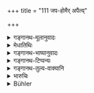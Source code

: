 +++
title = "111 जप-होमैर् अपैत्य्"

+++

<details><summary>गङ्गानथ-मूलानुवादः</summary>

By the muttering of sacred texts and by the offering of libations is the guilt incurred by teaching and sacrificing removed; while that incurred by receiving gifts is removed only by renouncing them and by austerities.—(111)
</details>

<details><summary>मेधातिथिः</summary>

**जपेन होमेन चैनः** पापम् **अपैति** विनश्यति । तेन न क्षतिः । प्रतिग्रहाद् यद् **एनस्** तत्**त्यागेन** तस्य प्रतिग्रहस्य, **तपसा** वक्ष्यमाणेन "मासं गोष्ठे पयः पीत्वा" (म्ध् ११.१९३) इत्यादि ॥ १०.१११ ॥
</details>

<details><summary>गङ्गानथ-भाष्यानुवादः</summary>

‘*The guilt is removed*’—destroyed—‘*by the muttering of sacred texts and by the offering of libations*.’ Hence there is not much harm in this.

But the guilt incurred in the receiving of gifts is removed only by the ‘*renouncing*’— of the gifts—and ‘*by austerities*’—laid down later on, under 11.195.—(111)
</details>

<details><summary>गङ्गानथ-टिप्पन्यः</summary>

This verse is quoted in *Aparārka* (p. 936);—in *Mitākṣarā* (3.35);—and in *Prāyaścittaviveka* (p. 404).
</details>

<details><summary>गङ्गानथ-तुल्य-वाक्यानि</summary>

**(verses 10.109-111)  
**

See Comparative notes for [Verse 10.109].

\[See 11.194.\]
</details>

<details><summary>भारुचिः</summary>

प्रकरणाद् अयं प्रतिग्रहो ऽसत्प्रतिग्रहो विज्ञेयः । छन्दोभङ्गभयात् असच् छब्दो ऽत्र न पठितः प्रतिग्रहोपपदम् । जपहोमत्यागतपसां च प्रायश्चित्तप्रकरणोपदिष्टानाम् इहोपदेशः स्तुत्यर्थः, न विध्यर्थः ॥ १०.१११ ॥
</details>

<details><summary>Bühler</summary>

111	The guilt incurred by offering sacrifices for teaching (unworthy men) is removed by muttering (sacred texts) and by burnt offerings, but that incurred by accepting gifts (from them) by throwing (the gifts) away and by austerities.
</details>
